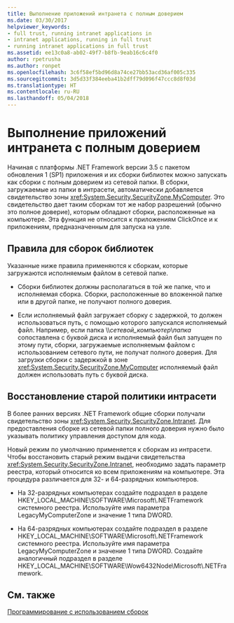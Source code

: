 ```yaml
---
title: Выполнение приложений интранета с полным доверием
ms.date: 03/30/2017
helpviewer_keywords:
- full trust, running intranet applications in
- intranet applications, running in full trust
- running intranet applications in full trust
ms.assetid: ee13c0a8-ab02-49f7-b8fb-9eab16c6c4f0
author: rpetrusha
ms.author: ronpet
ms.openlocfilehash: 3c6f58ef5bd96d8a74ce27bb53acd36af005c335
ms.sourcegitcommit: 3d5d33f384eeba41b2dff79d096f47ccc8d8f03d
ms.translationtype: HT
ms.contentlocale: ru-RU
ms.lasthandoff: 05/04/2018
---
```

# <a name="running-intranet-applications-in-full-trust"></a>Выполнение приложений интранета с полным доверием
Начиная с платформы .NET Framework версии 3.5 с пакетом обновления 1 (SP1) приложения и их сборки библиотек можно запускать как сборки с полным доверием из сетевой папки. В сборки, загружаемые из папки в интрасети, автоматически добавляется свидетельство зоны <xref:System.Security.SecurityZone.MyComputer>. Это свидетельство дает таким сборкам тот же набор разрешений (обычно это полное доверие), которым обладают сборки, расположенные на компьютере. Эта функция не относится к приложениям ClickOnce и к приложениям, предназначенным для запуска на узле.  
  
## <a name="rules-for-library-assemblies"></a>Правила для сборок библиотек  
 Указанные ниже правила применяются к сборкам, которые загружаются исполняемым файлом в сетевой папке.  
  
-   Сборки библиотек должны располагаться в той же папке, что и исполняемая сборка. Сборки, расположенные во вложенной папке или в другой папке, не получают полного доверия.  
  
-   Если исполняемый файл загружает сборку с задержкой, то должен использоваться путь, с помощью которого запускался исполняемый файл. Например, если папка \\\\*сетевой_компьютер*\\*папка* сопоставлена с буквой диска и исполняемый файл был запущен по этому пути, сборки, загружаемые исполняемым файлом с использованием сетевого пути, не получат полного доверия. Для загрузки сборки с задержкой в зоне <xref:System.Security.SecurityZone.MyComputer> исполняемый файл должен использовать путь с буквой диска.  
  
## <a name="restoring-the-former-intranet-policy"></a>Восстановление старой политики интрасети  
 В более ранних версиях .NET Framework общие сборки получали свидетельство зоны <xref:System.Security.SecurityZone.Intranet>. Для предоставления сборке из сетевой папки полного доверия нужно было указывать политику управления доступом для кода.  
  
 Новый режим по умолчанию применяется к сборкам из интрасети. Чтобы восстановить старый режим выдачи свидетельства <xref:System.Security.SecurityZone.Intranet>, необходимо задать параметр реестра, который относится ко всем приложениям на компьютере. Эта процедура различается для 32- и 64-разрядных компьютеров.  
  
-   На 32-разрядных компьютерах создайте подраздел в разделе HKEY_LOCAL_MACHINE\SOFTWARE\Microsoft\\.NETFramework системного реестра. Используйте имя параметра LegacyMyComputerZone и значение 1 типа DWORD.  
  
-   На 64-разрядных компьютерах создайте подраздел в разделе HKEY_LOCAL_MACHINE\SOFTWARE\Microsoft\\.NETFramework системного реестра. Используйте имя параметра LegacyMyComputerZone и значение 1 типа DWORD. Создайте аналогичный подраздел в разделе HKEY_LOCAL_MACHINE\SOFTWARE\Wow6432Node\Microsoft\\.NETFramework.  
  
## <a name="see-also"></a>См. также  
 [Программирование с использованием сборок](../../../docs/framework/app-domains/programming-with-assemblies.md)
